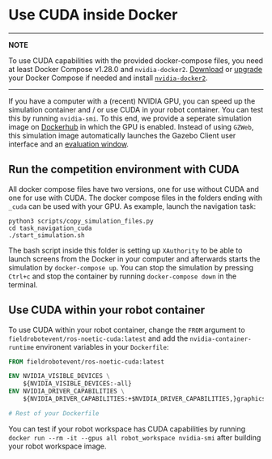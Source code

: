 # Use CUDA inside Docker
---
**NOTE**

To use CUDA capabilities with the provided docker-compose files, you need at least Docker Compose v1.28.0 and `nvidia-docker2`. [Download](https://docs.docker.com/compose/install/) or [upgrade](https://stackoverflow.com/questions/49839028/how-to-upgrade-docker-compose-to-latest-version) your Docker Compose if needed and install [`nvidia-docker2`](https://docs.nvidia.com/datacenter/cloud-native/container-toolkit/install-guide.html).

---

If you have a computer with a (recent) NVIDIA GPU, you can speed up the simulation container and / or use CUDA in your robot container. You can test this by running `nvidia-smi`. To this end, we provide a seperate simulation image on [Dockerhub](https://hub.docker.com/r/fieldrobotevent/simulation-cuda) in which the GPU is enabled. Instead of using `GZWeb`, this simulation image automatically launches the Gazebo Client user interface and an [evaluation window](https://github.com/fieldrobotevent/evaluation_nodes).

## Run the competition environment with CUDA
All docker compose files have two versions, one for use without CUDA and one for use with CUDA. The docker compose files in the folders ending with `_cuda` can be used with your GPU. As example, launch the navigation task:

```commandline
python3 scripts/copy_simulation_files.py
cd task_navigation_cuda
./start_simulation.sh
```

The bash script inside this folder is setting up `XAuthority` to be able to launch screens from the Docker in your computer and afterwards starts the simulation by `docker-compose up`. You can stop the simulation by pressing `Ctrl+c` and stop the container by running `docker-compose down` in the terminal. 

## Use CUDA within your robot container

To use CUDA within your robot container, change the `FROM` argument to `fieldrobotevent/ros-noetic-cuda:latest` and add the `nvidia-container-runtime` environent variables in your `Dockerfile`:

```dockerfile
FROM fieldrobotevent/ros-noetic-cuda:latest

ENV NVIDIA_VISIBLE_DEVICES \
    ${NVIDIA_VISIBLE_DEVICES:-all}
ENV NVIDIA_DRIVER_CAPABILITIES \
    ${NVIDIA_DRIVER_CAPABILITIES:+$NVIDIA_DRIVER_CAPABILITIES,}graphics

# Rest of your Dockerfile
```
You can test if your robot workspace has CUDA capabilities by running `docker run --rm -it --gpus all robot_workspace nvidia-smi` after building your robot workspace image.

